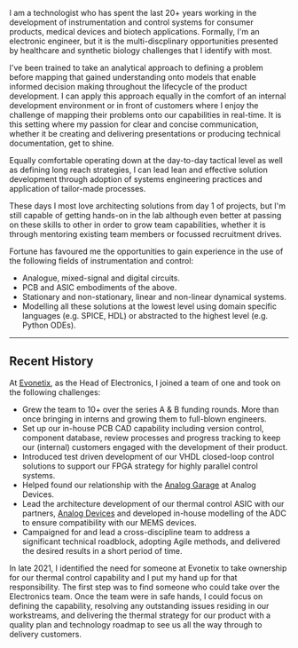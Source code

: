I am a technologist who has spent the last 20+ years working in the development of instrumentation and control systems for consumer products, medical devices and biotech applications. Formally, I'm an electronic engineer, but it is the multi-discplinary opportunities presented by healthcare and synthetic biology challenges that I identify with most.

I've been trained to take an analytical approach to defining a problem before mapping that gained understanding onto models that enable informed decision making throughout the lifecycle of the product development. I can apply this approach equally in the comfort of an internal development environment or in front of customers where I enjoy the challenge of mapping their problems onto our capabilities in real-time. It is this setting where my passion for clear and concise communication, whether it be creating and delivering presentations or producing technical documentation, get to shine.

Equally comfortable operating down at the day-to-day tactical level as well as defining long reach strategies, I can lead lean and effective solution development through adoption of systems engineering practices and application of tailor-made processes.

These days I most love architecting solutions from day 1 of projects, but I'm still capable of getting hands-on in the lab although even better at passing on these skills to other in order to grow team capabilities, whether it is through mentoring existing team members or focussed recruitment drives.

Fortune has favoured me the opportunities to gain experience in the use of the following fields of instrumentation and control:
* Analogue, mixed-signal and digital circuits.
* PCB and ASIC embodiments of the above.
* Stationary and non-stationary, linear and non-linear dynamical systems.
* Modelling all these solutions at the lowest level using domain specific languages (e.g. SPICE, HDL) or abstracted to the highest level (e.g. Python ODEs).

---
## Recent History

At [Evonetix][evo], as the Head of Electronics, I joined a team of one and took on the following challenges:
* Grew the team to 10+ over the series A & B funding rounds. More than once bringing in interns and growing them to full-blown engineers.
* Set up our in-house PCB CAD capability including version control, component database, review processes and progress tracking to keep our (internal) customers engaged with the development of their product.
* Introduced test driven development of our VHDL closed-loop control solutions to support our FPGA strategy for highly parallel control systems.
* Helped found our relationship with the [Analog Garage][garage] at Analog Devices.
* Lead the architecture development of our thermal control ASIC with our partners, [Analog Devices][adi] and developed in-house modelling of the ADC to ensure compatibility with our MEMS devices.
* Campaigned for and lead a cross-discipline team to address a significant technical roadblock, adopting Agile methods, and delivered the desired results in a short period of time.

In late 2021, I identified the need for someone at Evonetix to take ownership for our thermal control capability and I put my hand up for that responsibility. The first step was to find someone who could take over the Electronics team. Once the team were in safe hands, I could focus on defining the capability, resolving any outstanding issues residing in our workstreams, and delivering the thermal strategy for our product with a quality plan and technology roadmap to see us all the way through to delivery customers.

[evo]: https://www.evonetix.com/ "Evonetix"
[garage]: https://www.analog.com/en/about-adi/incubators/analog-garage.html "Analog Garage"
[adi]: https://www.analog.com/ "Analog Devices"
